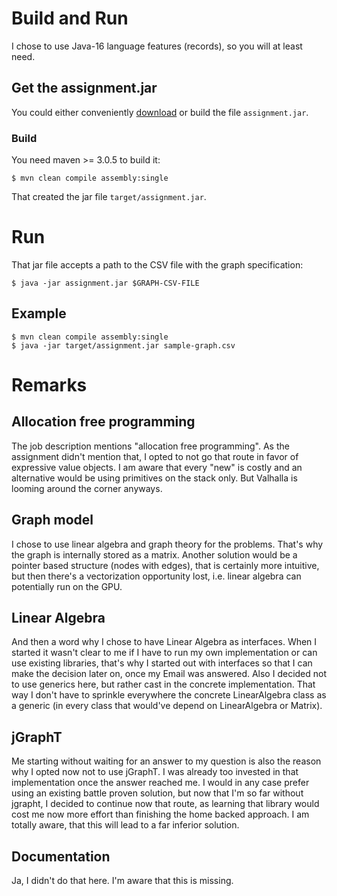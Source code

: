 # Build and Run

I chose to use Java-16 language features (records), so you will at least need.

## Get the assignment.jar

You could either conveniently [download](https://github.com/malkusch/instana/releases/download/master/assignment.jar) or build the file `assignment.jar`.

### Build

You need maven >= 3.0.5 to build it:

    $ mvn clean compile assembly:single

That created the jar file `target/assignment.jar`.

# Run

That jar file accepts a path to the CSV file with the graph specification:

    $ java -jar assignment.jar $GRAPH-CSV-FILE

## Example

    $ mvn clean compile assembly:single
    $ java -jar target/assignment.jar sample-graph.csv
    
# Remarks

## Allocation free programming

The job description mentions "allocation free programming". As the assignment didn't mention that, I opted to not go that route in favor of expressive value objects. I am aware that every "new" is costly and an alternative would be using primitives on the stack only. But Valhalla is looming around the corner anyways.

## Graph model

I chose to use linear algebra and graph theory for the problems. That's why the graph is internally stored as a matrix. Another solution would be a pointer based structure (nodes with edges), that is certainly more intuitive, but then there's  a vectorization opportunity lost, i.e. linear algebra can potentially run on the GPU. 

## Linear Algebra

And then a word why I chose to have Linear Algebra as interfaces. When I started it wasn't clear to me if I have to run my own implementation or can use existing libraries, that's why I started out with interfaces so that I can make the decision later on, once my Email was answered. Also I decided not to use generics here, but rather cast in the concrete implementation. That way I don't have to sprinkle everywhere the concrete LinearAlgebra class as a generic (in every class that would've depend on LinearAlgebra or Matrix).

## jGraphT

Me starting without waiting for an answer to my question is also the reason why I opted now not to use jGraphT. I was already too invested in that implementation once the answer reached me. I would in any case prefer using an existing battle proven solution, but now that I'm so far without jgrapht, I decided to continue now that route, as learning that library would cost me now more effort than finishing the home backed approach. I am totally aware, that this will lead to a far inferior solution.

## Documentation

Ja, I didn't do that here. I'm aware that this is missing.
